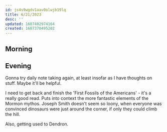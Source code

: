 ```yaml
---
id: js4s9wgdv1aav0olwjb19lq
title: 6/21/2023
desc: ''
updated: 1687402974164
created: 1687370495202
---
```

## Morning

<!-- Fill out this section after waking up -->

## Evening

<!-- Fill out this section before going to sleep, reflecting on your day -->

Gonna try daily note taking again, at least insofar as I have thoughts on stuff. Maybe it'll be helpful.

I need to get back and finish the 'First Fossils of the Americans' - it's a really good read. Puts into context the more fantastic elements of the Mormon mythos. Joseph Smith doesn't seem so loony, when everyone was convinced dinosaurs were just around the corner, if only they could climb the hill.

Also, getting used to Dendron.
